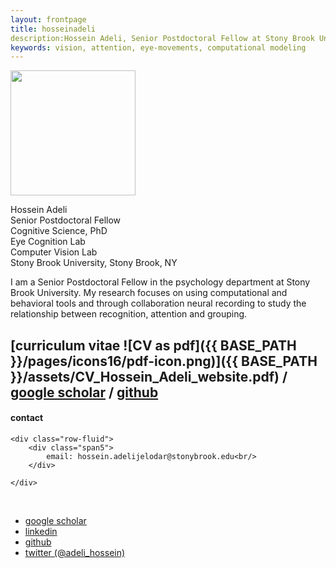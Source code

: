 ```yaml
---
layout: frontpage
title: hosseinadeli
description:Hossein Adeli, Senior Postdoctoral Fellow at Stony Brook University. 
keywords: vision, attention, eye-movements, computational modeling
---
```


<img src="{{ BASE_PATH }}/assets/portrait.jpg"  width = 200>

Hossein Adeli <br/>
Senior Postdoctoral Fellow <br/>
Cognitive Science, PhD <br/>
Eye Cognition Lab  <br/>
Computer Vision Lab <br/>
Stony Brook University, Stony Brook, NY 

I am a Senior Postdoctoral Fellow in the psychology department  at Stony Brook University.  My research focuses on using computational and behavioral tools and through collaboration neural recording  to study the relationship between recognition, attention and grouping. 

[curriculum vitae ![CV as pdf]({{ BASE_PATH }}/pages/icons16/pdf-icon.png)]({{ BASE_PATH }}/assets/CV_Hossein_Adeli_website.pdf) / 
[google scholar](https://scholar.google.com/citations?hl=en&user=EdIFZpQAAAAJ) / 
[github](https://github.com/Hosseinadeli) <br/>
---

<div class="container">
<h4><a name="contact"></a>contact</h4>

    <div class="row-fluid">
        <div class="span5">
            email: hossein.adelijelodar@stonybrook.edu<br/>
        </div>

<!--         <div class="span2">
        <a href="../assets/portrait.jpg">
            <img src="../assets/portrait.jpg"
                  title="Hossein Adeli" alt="Hossein Adeli"/></a>
        </div> -->
    </div>
</div>

&nbsp;

<div class="navbar">
  <div class="navbar-inner">
      <ul class="nav">
          <!-- <li><a href="{{ BASE_PATH }}/assets/CV_Hossein_Adeli_website.pdf">cv</a></li> -->
          <li><a href="https://scholar.google.com/citations?hl=en&user=EdIFZpQAAAAJ">google scholar</a></li>
          <li><a href="https://www.linkedin.com/in/hossein-adeli/">linkedin</a></li>
          <li><a href="https://github.com/Hosseinadeli">github</a></li>
          <li><a href="https://twitter.com/adeli_hossein">twitter (@adeli_hossein)</a></li>
      </ul>
  </div>
</div>
